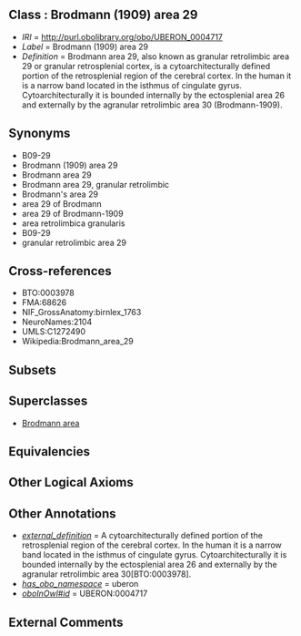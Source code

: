 
## Class : Brodmann (1909) area 29

 * *IRI* = http://purl.obolibrary.org/obo/UBERON_0004717
 * *Label* = Brodmann (1909) area 29
 * *Definition* = Brodmann area 29, also known as granular retrolimbic area 29 or granular retrosplenial cortex, is a cytoarchitecturally defined portion of the retrosplenial region of the cerebral cortex. In the human it is a narrow band located in the isthmus of cingulate gyrus. Cytoarchitecturally it is bounded internally by the ectosplenial area 26 and externally by the agranular retrolimbic area 30 (Brodmann-1909).

## Synonyms

 * B09-29
 * Brodmann (1909) area 29
 * Brodmann area 29
 * Brodmann area 29, granular retrolimbic
 * Brodmann's area 29
 * area 29 of Brodmann
 * area 29 of Brodmann-1909
 * area retrolimbica granularis
 * B09-29
 * granular retrolimbic area 29

## Cross-references

 * BTO:0003978
 * FMA:68626
 * NIF_GrossAnatomy:birnlex_1763
 * NeuroNames:2104
 * UMLS:C1272490
 * Wikipedia:Brodmann_area_29

## Subsets


## Superclasses

 * [Brodmann area](../../UBERON/29/UBERON_0013529.md)

## Equivalencies


## Other Logical Axioms


## Other Annotations

 * *[external_definition](../../UBPROP/01/UBPROP_0000001.md)* = A cytoarchitecturally defined portion of the retrosplenial region of the cerebral cortex. In the human it is a narrow band located in the isthmus of cingulate gyrus. Cytoarchitecturally it is bounded internally by the ectosplenial area 26 and externally by the agranular retrolimbic area 30[BTO:0003978].
 * *[has_obo_namespace](../../ce/oboInOwl#hasOBONamespace.md)* = uberon
 * *[oboInOwl#id](../../id/oboInOwl#id.md)* = UBERON:0004717

## External Comments

